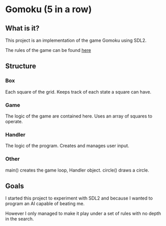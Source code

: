 # Gomoku (5 in a row)

## What is it?

This project is an implementation of the game Gomoku using SDL2.

The rules of the game can be found [here](https://en.wikipedia.org/wiki/Gomoku)

## Structure

### Box

Each square of the grid. Keeps track of each state a square can have.

### Game

The logic of the game are contained here. Uses an array of squares to operate.

### Handler

The logic of the program. Creates and manages user input.

### Other

main() creates the game loop, Handler object. circle() draws a circle.

## Goals

I started this project to experiment with SDL2 and because I wanted to program an AI capable of beating me.

However I only managed to make it play under a set of rules with no depth in the search.
